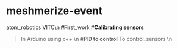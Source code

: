 # meshmerize-event
atom_robotics VITC\n
#First_work
#**Calibrating sensors**
> In Arduino using c++
\n
#**PID to control**
> To control_sensors
\n
